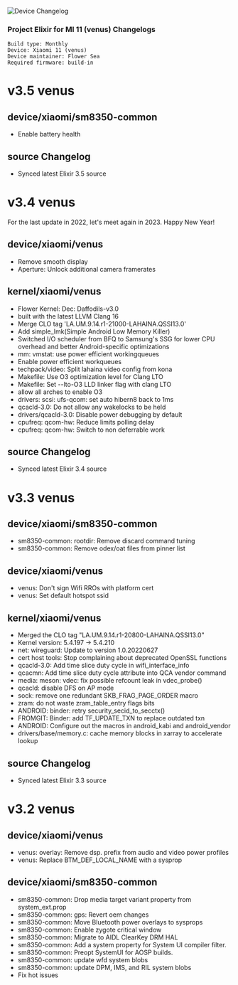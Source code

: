 ![Device Changelog](https://i.imgur.com/C0Wcdr5.png)

### Project Elixir for MI 11 (venus) Changelogs

```
Build type: Monthly
Device: Xiaomi 11 (venus)
Device maintainer: Flower Sea
Required firmware: build-in
```

# v3.5 venus

## device/xiaomi/sm8350-common
* Enable battery health

## source Changelog
* Synced latest Elixir 3.5 source

# v3.4 venus

For the last update in 2022, let's meet again in 2023. Happy New Year!

## device/xiaomi/venus
* Remove smooth display
* Aperture: Unlock additional camera framerates

## kernel/xiaomi/venus
* Flower Kernel: Dec: Daffodils-v3.0
* built with the latest LLVM Clang 16
* Merge CLO tag 'LA.UM.9.14.r1-21000-LAHAINA.QSSI13.0'
* Add simple_lmk(Simple Android Low Memory Killer)
* Switched I/O scheduler from BFQ to Samsung's SSG for lower CPU overhead and better Android-specific optimizations
* mm: vmstat: use power efficient workingqueues
* Enable power efficient workqueues
* techpack/video: Split lahaina video config from kona
* Makefile: Use O3 optimization level for Clang LTO 
* Makefile: Set --lto-O3 LLD linker flag with clang LTO
* allow all arches to enable O3
* drivers: scsi: ufs-qcom: set auto hibern8 back to 1ms 
* qcacld-3.0: Do not allow any wakelocks to be held 
* drivers/qcacld-3.0: Disable power debugging by default
* cpufreq: qcom-hw: Reduce limits polling delay 
* cpufreq: qcom-hw: Switch to non deferrable work

## source Changelog
* Synced latest Elixir 3.4 source

# v3.3 venus
## device/xiaomi/sm8350-common
* sm8350-common: rootdir: Remove discard command tuning
* sm8350-common: Remove odex/oat files from pinner list

## device/xiaomi/venus
* venus: Don't sign Wifi RROs with platform cert 
* venus: Set default hotspot ssid

## kernel/xiaomi/venus
* Merged the CLO tag "LA.UM.9.14.r1-20800-LAHAINA.QSSI13.0"
* Kernel version: 5.4.197 -> 5.4.210
* net: wireguard: Update to version 1.0.20220627
* cert host tools: Stop complaining about deprecated OpenSSL functions 
* qcacld-3.0: Add time slice duty cycle in wifi_interface_info 
* qcacmn: Add time slice duty cycle attribute into QCA vendor command 
* media: meson: vdec: fix possible refcount leak in vdec_probe() 
* qcacld: disable DFS on AP mode 
* sock: remove one redundant SKB_FRAG_PAGE_ORDER macro 
* zram: do not waste zram_table_entry flags bits 
* ANDROID: binder: retry security_secid_to_secctx() 
* FROMGIT: Binder: add TF_UPDATE_TXN to replace outdated txn 
* ANDROID: Configure out the macros in android_kabi and android_vendor 
* drivers/base/memory.c: cache memory blocks in xarray to accelerate lookup

## source Changelog
* Synced latest Elixir 3.3 source

# v3.2 venus

## device/xiaomi/venus
* venus: overlay: Remove dsp. prefix from audio and video power profiles
* venus: Replace BTM_DEF_LOCAL_NAME with a sysprop

## device/xiaomi/sm8350-common
* sm8350-common: Drop media target variant property from system_ext.prop
* sm8350-common: gps: Revert oem changes 
* sm8350-common: Move Bluetooth power overlays to sysprops 
* sm8350-common: Enable zygote critical window 
* sm8350-common: Migrate to AIDL ClearKey DRM HAL 
* sm8350-common: Add a system property for System UI compiler filter. 
* sm8350-common: Preopt SystemUI for AOSP builds.
* sm8350-common: update wfd system blobs 
* sm8350-common: update DPM, IMS, and RIL system blobs
* Fix hot issues
